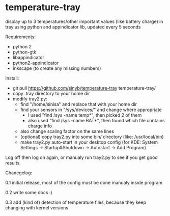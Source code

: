 # temperature-tray
display up to 3 temperatures/other important values (like battery charge) in tray using python and appindicator lib, updated every 5 seconds

Requirements:
- python 2
- python-gtk
- libappindicator
- python2-appindicator
- inkscape (to create any missing numbers)

Install:
- git pull https://github.com/sinyb/temperature-tray temperature-tray/
- copy .tray directory to your home dir
- modify tray2.py:
  - find "/home/sinisa" and replace that with your home dir
  - find your sensors in "/sys/devices/" and change where appropriate 
     - I used "find /sys -name temp*", then picked 2 of them
     - also used "find /sys -name BAT*", then found which file contains charge info
  - also change scaling factor on the same lines
  - (optional) copy tray2.py into some bin/ directory (like: /usr/local/bin)
  - make tray2.py auto-start in your desktop config (for KDE: System Settings -> Startup&Shutdown -> Autostart -> Add Program)

Log off then log on again, or manualy run tray2.py to see if you get good results.

Chanegelog:

0.1 initial release, most of the config must be done manualy inside program

0.2 write some docs :)

0.3 add (kind of) detection of temperature files, because they keep changing with kernel versions

